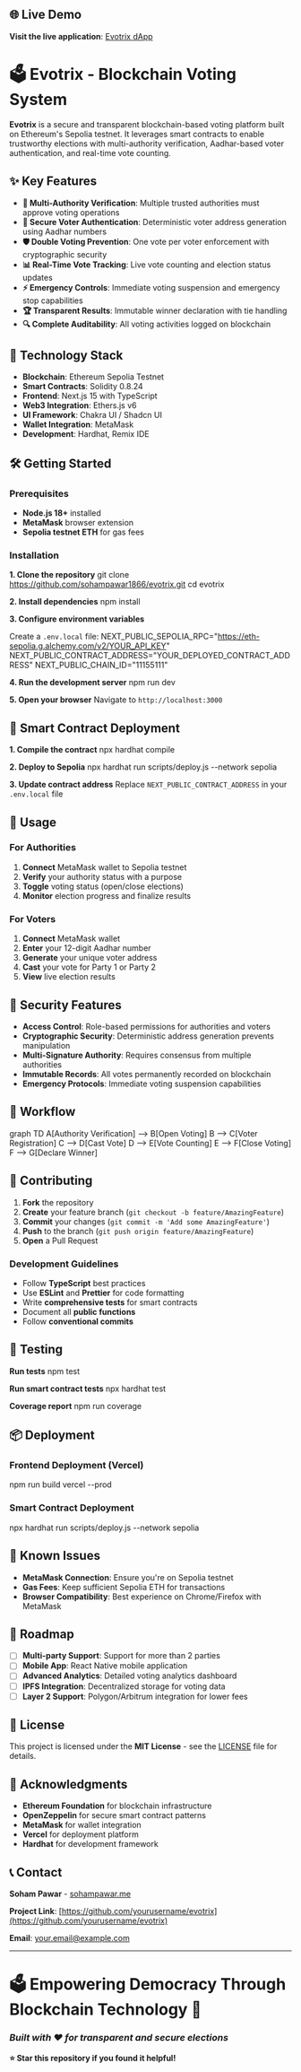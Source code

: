 ## **🌐 Live Demo**
**Visit the live application**: [Evotrix dApp](https://evotrix.sohampawar.me)

# **🗳️ Evotrix - Blockchain Voting System**

**Evotrix** is a secure and transparent blockchain-based voting platform built on Ethereum's Sepolia testnet. It leverages smart contracts to enable trustworthy elections with multi-authority verification, Aadhar-based voter authentication, and real-time vote counting.

## **✨ Key Features**

- **🔐 Multi-Authority Verification**: Multiple trusted authorities must approve voting operations
- **👤 Secure Voter Authentication**: Deterministic voter address generation using Aadhar numbers
- **🛡️ Double Voting Prevention**: One vote per voter enforcement with cryptographic security
- **📊 Real-Time Vote Tracking**: Live vote counting and election status updates
- **⚡ Emergency Controls**: Immediate voting suspension and emergency stop capabilities
- **🏆 Transparent Results**: Immutable winner declaration with tie handling
- **🔍 Complete Auditability**: All voting activities logged on blockchain

## **🚀 Technology Stack**

- **Blockchain**: Ethereum Sepolia Testnet
- **Smart Contracts**: Solidity 0.8.24
- **Frontend**: Next.js 15 with TypeScript
- **Web3 Integration**: Ethers.js v6
- **UI Framework**: Chakra UI / Shadcn UI
- **Wallet Integration**: MetaMask
- **Development**: Hardhat, Remix IDE

## **🛠️ Getting Started**

### **Prerequisites**

- **Node.js 18+** installed
- **MetaMask** browser extension
- **Sepolia testnet ETH** for gas fees

### **Installation**

**1. Clone the repository**
git clone https://github.com/sohampawar1866/evotrix.git
cd evotrix

**2. Install dependencies**
npm install

**3. Configure environment variables**

Create a `.env.local` file:
NEXT_PUBLIC_SEPOLIA_RPC="https://eth-sepolia.g.alchemy.com/v2/YOUR_API_KEY"
NEXT_PUBLIC_CONTRACT_ADDRESS="YOUR_DEPLOYED_CONTRACT_ADDRESS"
NEXT_PUBLIC_CHAIN_ID="11155111"

**4. Run the development server**
npm run dev

**5. Open your browser**
Navigate to `http://localhost:3000`

## **🔧 Smart Contract Deployment**

**1. Compile the contract**
npx hardhat compile

**2. Deploy to Sepolia**
npx hardhat run scripts/deploy.js --network sepolia

**3. Update contract address**
Replace `NEXT_PUBLIC_CONTRACT_ADDRESS` in your `.env.local` file

## **📱 Usage**

### **For Authorities**
1. **Connect** MetaMask wallet to Sepolia testnet
2. **Verify** your authority status with a purpose
3. **Toggle** voting status (open/close elections)
4. **Monitor** election progress and finalize results

### **For Voters**
1. **Connect** MetaMask wallet
2. **Enter** your 12-digit Aadhar number
3. **Generate** your unique voter address
4. **Cast** your vote for Party 1 or Party 2
5. **View** live election results


## **🔐 Security Features**

- **Access Control**: Role-based permissions for authorities and voters
- **Cryptographic Security**: Deterministic address generation prevents manipulation
- **Multi-Signature Authority**: Requires consensus from multiple authorities
- **Immutable Records**: All votes permanently recorded on blockchain
- **Emergency Protocols**: Immediate voting suspension capabilities


## **🔄 Workflow**


graph TD
A[Authority Verification] --> B[Open Voting]
B --> C[Voter Registration]
C --> D[Cast Vote]
D --> E[Vote Counting]
E --> F[Close Voting]
F --> G[Declare Winner]


## **🤝 Contributing**

1. **Fork** the repository
2. **Create** your feature branch (`git checkout -b feature/AmazingFeature`)
3. **Commit** your changes (`git commit -m 'Add some AmazingFeature'`)
4. **Push** to the branch (`git push origin feature/AmazingFeature`)
5. **Open** a Pull Request

### **Development Guidelines**

- Follow **TypeScript** best practices
- Use **ESLint** and **Prettier** for code formatting
- Write **comprehensive tests** for smart contracts
- Document all **public functions**
- Follow **conventional commits**

## **🧪 Testing**

**Run tests**
npm test

**Run smart contract tests**
npx hardhat test

**Coverage report**
npm run coverage

## **📦 Deployment**

### **Frontend Deployment (Vercel)**
npm run build
vercel --prod

### **Smart Contract Deployment**
npx hardhat run scripts/deploy.js --network sepolia

## **🐛 Known Issues**

- **MetaMask Connection**: Ensure you're on Sepolia testnet
- **Gas Fees**: Keep sufficient Sepolia ETH for transactions
- **Browser Compatibility**: Best experience on Chrome/Firefox with MetaMask

## **🔮 Roadmap**

- [ ] **Multi-party Support**: Support for more than 2 parties
- [ ] **Mobile App**: React Native mobile application
- [ ] **Advanced Analytics**: Detailed voting analytics dashboard
- [ ] **IPFS Integration**: Decentralized storage for voting data
- [ ] **Layer 2 Support**: Polygon/Arbitrum integration for lower fees

## **📄 License**

This project is licensed under the **MIT License** - see the [LICENSE](LICENSE) file for details.

## **🙏 Acknowledgments**

- **Ethereum Foundation** for blockchain infrastructure
- **OpenZeppelin** for secure smart contract patterns
- **MetaMask** for wallet integration
- **Vercel** for deployment platform
- **Hardhat** for development framework

## **📞 Contact**

**Soham Pawar** - [sohampawar.me](https://sohampawar.me)

**Project Link**: [https://github.com/yourusername/evotrix](https://github.com/yourusername/evotrix)

**Email**: your.email@example.com

---

# **🗳️ Empowering Democracy Through Blockchain Technology** 🚀

### ***Built with ❤️ for transparent and secure elections***

**⭐ Star this repository if you found it helpful!**

